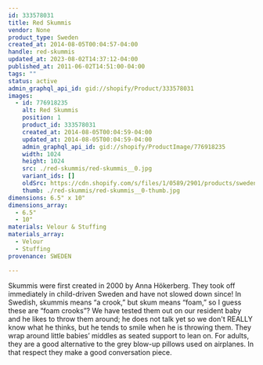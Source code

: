 ```yaml
---
id: 333578031
title: Red Skummis
vendor: None
product_type: Sweden
created_at: 2014-08-05T00:04:57-04:00
handle: red-skummis
updated_at: 2023-08-02T14:37:12-04:00
published_at: 2011-06-02T14:51:00-04:00
tags: ""
status: active
admin_graphql_api_id: gid://shopify/Product/333578031
images:
  - id: 776918235
    alt: Red Skummis
    position: 1
    product_id: 333578031
    created_at: 2014-08-05T00:04:59-04:00
    updated_at: 2014-08-05T00:04:59-04:00
    admin_graphql_api_id: gid://shopify/ProductImage/776918235
    width: 1024
    height: 1024
    src: ./red-skummis/red-skummis__0.jpg
    variant_ids: []
    oldSrc: https://cdn.shopify.com/s/files/1/0589/2901/products/sweden46.jpeg?v=1407211499
    thumb: ./red-skummis/red-skummis__0-thumb.jpg
dimensions: 6.5" x 10"
dimensions_array:
  - 6.5"
  - 10"
materials: Velour & Stuffing
materials_array:
  - Velour
  - Stuffing
provenance: SWEDEN

---
```


Skummis were first created in 2000 by Anna Hökerberg. They took off immediately in child-driven Sweden and have not slowed down since! In Swedish, skummis means “a crook,” but skum means “foam,” so I guess these are “foam crooks”? We have tested them out on our resident baby and he likes to throw them around; he does not talk yet so we don't REALLY know what he thinks, but he tends to smile when he is throwing them. They wrap around little babies’ middles as seated support to lean on. For adults, they are a good alternative to the grey blow-up pillows used on airplanes. In that respect they make a good conversation piece.